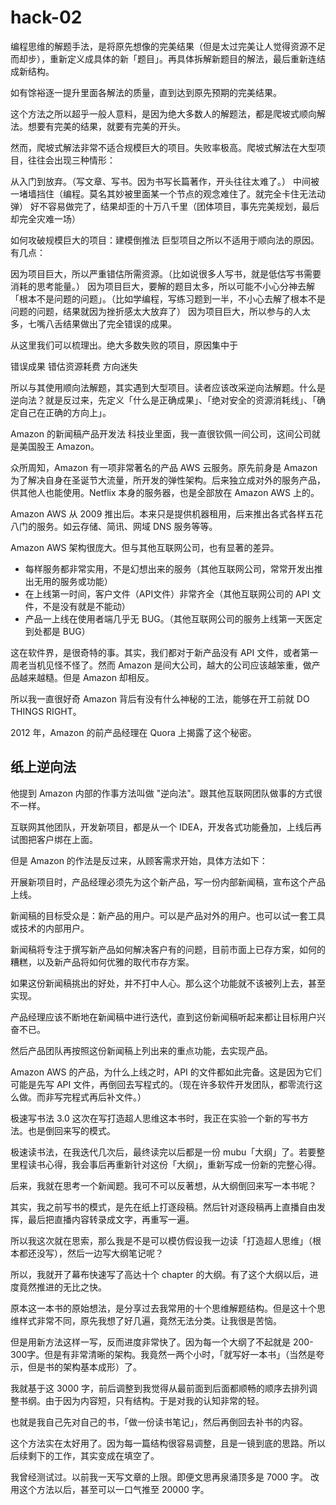 # hack-02

编程思维的解题手法，是将原先想像的完美结果（但是太过完美让人觉得资源不足而却步），重新定义成具体的新「题目」。再具体拆解新题目的解法，最后重新连结成新结构。

如有馀裕逐一提升里面各解法的质量，直到达到原先预期的完美结果。

这个方法之所以超乎一般人意料，是因为绝大多数人的解题法，都是爬坡式顺向解法。想要有完美的结果，就要有完美的开头。

然而，爬坡式解法非常不适合规模巨大的项目。失败率极高。爬坡式解法在大型项目，往往会出现三种情形：

从入门到放弃。（写文章、写书。因为书写长篇著作，开头往往太难了。） 中间被一堵墙挡住（编程。莫名其妙被里面某一个节点的观念难住了。就完全卡住无法动弹） 好不容易做完了，结果却歪的十万八千里（团体项目，事先完美规划，最后却完全灾难一场）

如何攻破规模巨大的项目：建模倒推法 巨型项目之所以不适用于顺向法的原因。有几点：

因为项目巨大，所以严重错估所需资源。（比如说很多人写书，就是低估写书需要消耗的思考能量。） 因为项目巨大，要解的题目太多，所以可能不小心分神去解「根本不是问题的问题」。（比如学编程，写练习题到一半，不小心去解了根本不是问题的问题，结果就因为挫折感太大放弃了） 因为项目巨大，所以参与的人太多，七嘴八舌结果做出了完全错误的成果。

从这里我们可以梳理出。绝大多数失败的项目，原因集中于

错误成果 错估资源耗费 方向迷失

所以与其使用顺向法解题，其实遇到大型项目。读者应该改采逆向法解题。什么是逆向法？就是反过来，先定义「什么是正确成果」、「绝对安全的资源消耗线」、「确定自己在正确的方向上」。

Amazon 的新闻稿产品开发法 科技业里面，我一直很钦佩一间公司，这间公司就是美国股王 Amazon。

众所周知，Amazon 有一项非常著名的产品 AWS 云服务。原先前身是 Amazon 为了解决自身在圣诞节大流量，所开发的弹性架构。后来独立成对外的服务产品，供其他人也能使用。Netflix 本身的服务器，也是全部放在 Amazon AWS 上的。

Amazon AWS 从 2009 推出后。本来只是提供机器租用，后来推出各式各样五花八门的服务。如云存储、简讯、网域 DNS 服务等等。

Amazon AWS 架构很庞大。但与其他互联网公司，也有显著的差异。

* 每样服务都非常实用，不是幻想出来的服务（其他互联网公司，常常开发出推出无用的服务或功能）
* 在上线第一时间，客户文件（API文件）非常齐全（其他互联网公司的 API 文件，不是没有就是不能动）
* 产品一上线在使用者端几乎无 BUG。（其他互联网公司的服务上线第一天医定到处都是 BUG）

这在软件界，是很奇特的事。其实，我们都对于新产品没有 API 文件，或者第一周老当机见怪不怪了。然而 Amazon 是间大公司，越大的公司应该越笨重，做产品越来越糙。但是 Amazon 却相反。

所以我一直很好奇 Amazon 背后有没有什么神秘的工法，能够在开工前就 DO THINGS RIGHT。

2012 年，Amazon 的前产品经理在 Quora 上揭露了这个秘密。

## 纸上逆向法

他提到 Amazon 内部的作事方法叫做 "逆向法"。跟其他互联网团队做事的方式很不一样。

互联网其他团队，开发新项目，都是从一个 IDEA，开发各式功能叠加，上线后再试图把客户绑在上面。

但是 Amazon 的作法是反过来，从顾客需求开始，具体方法如下：

开展新项目时，产品经理必须先为这个新产品，写一份内部新闻稿，宣布这个产品上线。

新闻稿的目标受众是：新产品的用户。可以是产品对外的用户。也可以试一套工具或技术的内部用户。

新闻稿将专注于撰写新产品如何解决客户有的问题，目前市面上已存方案，如何的糟糕，以及新产品将如何优雅的取代市存方案。

如果这份新闻稿挑出的好处，并不打中人心。那么这个功能就不该被列上去，甚至实现。

产品经理应该不断地在新闻稿中进行迭代，直到这份新闻稿听起来都让目标用户兴奋不已。

然后产品团队再按照这份新闻稿上列出来的重点功能，去实现产品。

Amazon AWS 的产品，为什么上线之时，API 的文件都如此完备。这是因为它们可能是先写 API 文件，再倒回去写程式的。（现在许多软件开发团队，都零流行这么做。而非写完程式再后补文件。）

极速写书法 3.0 这次在写打造超人思维这本书时，我正在实验一个新的写书方法。也是倒回来写的模式。

极速读书法，在我迭代几次后，最终读完以后都是一份 mubu「大纲」了。若要整里程读书心得，我会事后再重新针对这份「大纲」，重新写成一份新的完整心得。

后来，我就在思考一个新闻题。我可不可以反著想，从大纲倒回来写一本书呢？

其实，我之前写书的模式，是先在纸上打逐段稿。然后针对逐段稿再上直播自由发挥，最后把直播内容转录成文字，再重写一遍。

所以我这次就在思索，那么我是不是可以模仿假设我一边读「打造超人思维」（根本都还没写），然后一边写大纲笔记呢？

所以，我就开了幕布快速写了高达十个 chapter 的大纲。有了这个大纲以后，进度竟然推进的无比之快。

原本这一本书的原始想法，是分享过去我常用的十个思维解题结构。但是这十个思维样式非常不同，原先我想了好几遍，竟然无法分类。让我很是苦恼。

但是用新方法这样一写，反而进度非常快了。因为每一个大纲了不起就是 200-300字。但是有非常清晰的架构。我竟然一两个小时，「就写好一本书」（当然是夸示，但是书的架构基本成形）了。

我就基于这 3000 字，前后调整到我觉得从最前面到后面都顺畅的顺序去排列调整书纲。由于因为内容短，只有结构。于是对我的认知非常的轻。

也就是我自己先对自己的书，「做一份读书笔记」，然后再倒回去补书的内容。

这个方法实在太好用了。因为每一篇结构很容易调整，且是一镜到底的思路。所以后续剩下的工作，其实变成在填空了。

我曾经测试过。以前我一天写文章的上限。即便文思再泉涌顶多是 7000 字。 改用这个方法以后，甚至可以一口气推至 20000 字。

